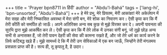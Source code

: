 +++
title = 'Prayer bpn8711 in हिंदी'
author = "Abdu'l-Bahá"
tags = ['lang-hi', 'bpn-unsorted', "Abdu'l-Bahá"]
+++
हे मेरे प्रभु, मेरे प्रियतम, मेरी आकांक्षा! मेरे अकेलेपन में मेरा सखा और मेरी निष्कासित अवस्था में मेरा संगी बन, मेरे शोक का निवारण कर। ऐसी कृपा कर कि मैं तेरी कीर्ति को समर्पित हो जाऊँ। अपने अतिरिक्त अन्य सब कुछ से मुझे विरक्त कर दे। अपनी पावनता की सुरभि द्वारा मुझे आकर्षित कर ले। ऐसी कृपा कर कि मैं तेरे लोक में उनका संगी बनूं, जो तुझे छोड़ अन्य सभी से अनासक्त हैं, जो तेरी पावन देहरी की सेवा की कामना रखते हैं, और जो तेरे धर्म का कार्य करने के लिये कटिबद्ध खड़े हैं। मुझे सामर्थ्य दे कि मैं तेरी उन सेविकाओं में एक बन जाऊँ, जिन्होंने तेरी मंगलमय प्रसन्नता प्राप्त की है। सत्य ही, तू कृपालु है, है उदार।
